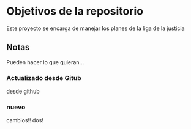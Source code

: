 # Objetivos de la repositorio

Este proyecto se encarga de manejar los planes de la liga de la justicia


## Notas
Pueden hacer lo que quieran...

### Actualizado desde Gitub
desde github


### nuevo
cambios!! dos!
